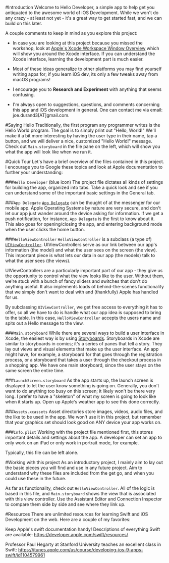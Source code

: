 #Introduction
Welcome to Hello Developer, a simple app to help get you antiquated to the
awesome world of iOS Development. While we won't do any crazy - at least not
yet - it's a great way to get started fast, and we can build on this later.

A couple comments to keep in mind as you explore this project:
* In case you are looking at this project because you missed the workshop, look
at [Apple`s Xcode Workspace Window Overview](https://developer.apple.com/library/prerelease/content/documentation/ToolsLanguages/Conceptual/Xcode_Overview/TheWorkspaceWindow.html#//apple_ref/doc/uid/TP40010215-CH25-SW1) which will show you around the Xcode interface. If you can understand the Xcode interface, learning the development part is much easier.

* Most of these ideas generalize to other platforms you may find yourself writing
apps for; if you learn iOS dev, its only a few tweaks away from macOS programs!

* I encourage you to **Research and Experiment** with anything that seems
confusing.

* I'm always open to suggestions, questions, and comments concerning this app and
iOS development in general. One can contact me via email: joe.durand3[AT]gmail.com.

#Saying Hello
Traditionally, the first program any programmer writes is the Hello World
program. The goal is to simply print out "Hello, World!" We'll make it a bit
more interesting by having the user type in their name, tap a button,
and we will deliver a nice, customized "Hello World!" message.
Check out `Main.storyboard` in the file pane on the left, which will show you what
the app will look like when we run it.

#Quick Tour
Let's have a brief overview of the files contained in this project. I encourage
you to Google these topics and look at Apple documentation to further your
understanding:

###`Hello Developer` (blue icon)
The project file dictates all kinds of settings for building the app, organized
into tabs. Take a quick look and see if you can understand some of the important
basic settings in the General tab.

###`App Delegate`
[`App Delegate`](https://developer.apple.com/reference/uikit/uiapplicationdelegate)
can be thought of at the messenger for our mobile app. Apple Operating Systems by nature
are very secure, and don't let our app just wander around the device asking for
information. If we get a push notification, for instance, `App Delegate` is the
first to know about it. This also goes for opening/closing the app, and
entering background mode when the user clicks the home button.

###`HelloViewController`
`HelloViewController` is a subclass (a type of) [`UIViewController`](https://developer.apple.com/reference/uikit/uiviewcontroller). UIViewControllers
serve as our link between our app's information (the model) and what the user
sees on the screen (the view). This important piece is what lets our data in our
app (the models) talk to what the user sees (the views).

UIViewControllers are a particularly important part of our app - they give us the
opportunity to control what the view looks like to the user. Without them, we're
stuck with a bunch of fancy sliders and switches that don't do anything useful.
It also implements loads of behind-the-scenes functionality that we simply don't
want to deal with and (thankfully) Apple has handled for us.

By subclassing `UIViewController`, we get free access to everything it has to offer,
so all we have to do is handle what our app idea is supposed to bring to the table.
In this case, `HelloViewController` accepts the users name and spits out a Hello
message to the view.

###`Main.storyboard`
While there are several ways to build a user interface in Xcode, the easiest
way is by using [Storyboards](https://developer.apple.com/library/content/documentation/ToolsLanguages/Conceptual/Xcode_Overview/DesigningwithStoryboards.html). Storyboards in Xcode are similar to
storyboards in comics; it's a series of panes that tell a story. They lay out
views and visual elements that make up the user interface. An app might have,
for example, a storyboard for that goes through the registration process, or a
storyboard that takes a user through the checkout process in a shopping app. We
have one main storyboard, since the user stays on the same screen the entire
time.

###`LaunchScreen.storyboard`
As the app starts up, the launch screen is displayed to let the user know
something is going on. Generally, you don't want to do anything too busy on this
screen; it likely won't be there very long. I prefer to have a "skeleton" of
what my screen is going to look like when it starts up. Open up Apple's weather
app to see this done correctly.

###`Assets.xcassets`
Asset directories store images, videos, audio files, and the like to be used in
the app. We won't use it in this project, but remember that your graphics set
should look good on ANY device your app works on.

###`Info.plist`
Working with the project file mentioned first, this stores important details and
settings about the app. A developer can set an app to only work on an iPad or
only work in portrait mode, for example.

Typically, this file can be left alone.

#Working with this project
As an introductory project, I mainly aim to lay out the basic pieces you will
find and use in any future project. Aim to understand why these files are included
from the get go, and when you could use these in the future.

As far as functionality, check out `HelloViewController`. All of the logic is
based in this file, and `Main.storyboard` shows the view that is associated with
this view controller. Use the Assistant Editor and Connection Inspector to compare
them side by side and see where they link up.

#Resources
There are unlimited resources for learning Swift and iOS Development on the web.
Here are a couple of my favorites:

Keep Apple's swift documentation handy! Descriptions of everything Swift are
available: https://developer.apple.com/swift/resources/

Professor Paul Hegarty at Stanford University teaches an excellent class in Swift:
https://itunes.apple.com/us/course/developing-ios-9-apps-swift/id1104579961
